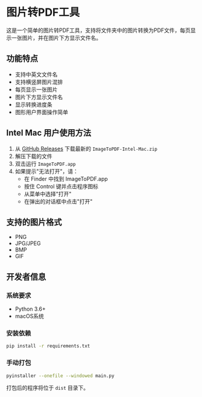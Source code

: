 # 图片转PDF工具

这是一个简单的图片转PDF工具，支持将文件夹中的图片转换为PDF文件，每页显示一张图片，并在图片下方显示文件名。

## 功能特点

- 支持中英文文件名
- 支持横竖屏图片混排
- 每页显示一张图片
- 图片下方显示文件名
- 显示转换进度条
- 图形用户界面操作简单

## Intel Mac 用户使用方法

1. 从 [GitHub Releases](../../releases) 下载最新的 `ImageToPDF-Intel-Mac.zip`
2. 解压下载的文件
3. 双击运行 `ImageToPDF.app`
4. 如果提示"无法打开"，请：
   - 在 Finder 中找到 ImageToPDF.app
   - 按住 Control 键并点击程序图标
   - 从菜单中选择"打开"
   - 在弹出的对话框中点击"打开"

## 支持的图片格式

- PNG
- JPG/JPEG
- BMP
- GIF

## 开发者信息

### 系统要求

- Python 3.6+
- macOS系统

### 安装依赖

```bash
pip install -r requirements.txt
```

### 手动打包

```bash
pyinstaller --onefile --windowed main.py
```

打包后的程序将位于 `dist` 目录下。 